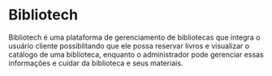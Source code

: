 # Bibliotech
Bibliotech é uma plataforma de gerenciamento de bibliotecas que integra o usuário cliente possiblitando que ele possa reservar livros e visualizar o catálogo de uma biblioteca, enquanto o administrador pode gerenciar essas informações e cuidar da biblioteca e seus materiais.
